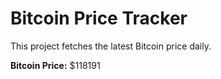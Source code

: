 # Bitcoin Price Tracker

This project fetches the latest Bitcoin price daily.

**Bitcoin Price:** $118191
